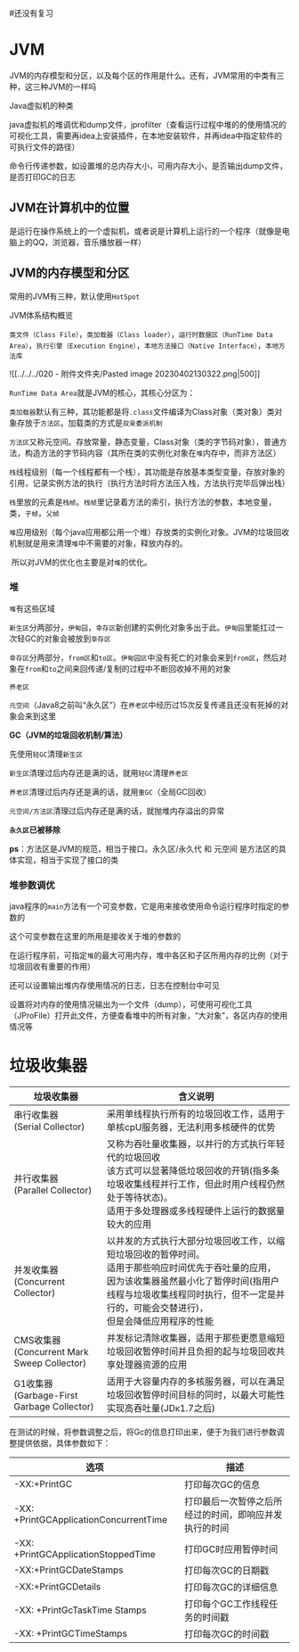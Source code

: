 #还没有复习 

# JVM

JVM的内存模型和分区，以及每个区的作用是什么。还有，JVM常用的中类有三种，这三种JVM的一样吗

Java虚拟机的种类

java虚拟机的堆调优和dump文件，jprofilter（查看运行过程中堆的的使用情况的可视化工具，需要再idea上安装插件，在本地安装软件，并再idea中指定软件的可执行文件的路径）

命令行传递参数，如设置堆的总内存大小，可用内存大小，是否输出dump文件，是否打印GC的日志


## JVM在计算机中的位置

是运行在操作系统上的一个虚拟机，或者说是计算机上运行的一个程序（就像是电脑上的QQ，浏览器，音乐播放器一样）


## JVM的内存模型和分区

常用的JVM有三种，默认使用`HotSpot`

JVM体系结构概览

`类文件（Class File）`，`类加载器（Class loader）`，`运行时数据区（RunTime Data Area）`，`执行引擎（Execution Engine）`，`本地方法接口（Native Interface）`，`本地方法库`

![[../../../020 - 附件文件夹/Pasted image 20230402130322.png|500]]

`RunTime Data Area`就是JVM的核心，其核心分区为：

`类加载器`默认有三种，其功能都是将`.class`文件编译为Class对象（类对象）类对象存放于`方法区`。加载类的方式是`双亲委派机制`

`方法区`又称元空间。存放常量，静态变量，Class对象（类的字节码对象），普通方法，构造方法的字节码内容（其所在类的实例化对象在`堆`内存中，而非方法区）

`栈`线程级别（每一个线程都有一个栈），其功能是存放基本类型变量，存放对象的引用，记录实例方法的执行（执行方法时将方法压入栈，方法执行完毕后弹出栈）

​	`栈`里放的元素是`栈帧`。`栈帧`里记录着方法的索引，执行方法的参数，本地变量，类，`子帧`，`父帧`

`堆`应用级别（每个java应用都公用一个堆）存放类的实例化对象。JVM的垃圾回收机制就是用来清理`堆`中不需要的对象，释放内存的。

​	所以对JVM的优化也主要是对`堆`的优化。



### 堆

`堆`有这些区域

`新生区`分两部分，`伊甸园`，`幸存区`新创建的实例化对象多出于此。`伊甸园`里能扛过一次轻GC的对象会被放到`幸存区`

`幸存区`分两部分，`from区`和`to区`。`伊甸园区`中没有死亡的对象会来到`from区`，然后对象在`from`和`to`之间来回传递/复制的过程中不断回收掉不用的对象

`养老区`

`元空间`（Java8之前叫“永久区”）在`养老区`中经历过15次反复传递且还没有死掉的对象会来到这里



**GC（JVM的垃圾回收机制/算法）**

先使用`轻GC`清理`新生区`

`新生区`清理过后内存还是满的话，就用`轻GC`清理`养老区`

`养老区`清理过后内存还是满的话，就用`重GC`（全局GC回收）

`元空间/方法区`清理过后内存还是满的话，就抛堆内存溢出的异常

**`永久区`已被移除**



**ps**：方法区是JVM的规范，相当于接口。永久区/永久代 和 元空间 是方法区的具体实现，相当于实现了接口的类



### 堆参数调优

java程序的`main`方法有一个可变参数，它是用来接收使用命令运行程序时指定的参数的

这个可变参数在这里的所用是接收关于堆的参数的

在运行程序前，可指定`堆`的最大可用内存，堆中各区和子区所用内存的比例（对于垃圾回收有重要的作用）

还可以设置输出堆内存使用情况的日志，日志在控制台中可见

设置将对内存的使用情况输出为一个文件（dump），可使用可视化工具（JProFile）打开此文件，方便查看堆中的所有对象，“大对象”，各区内存的使用情况等



# 垃圾收集器

| 垃圾收集器                                      | 含义说明                                                     |
| ----------------------------------------------- | ------------------------------------------------------------ |
| 串行收集器<br/>(Serial Collector)               | 采用单线程执行所有的垃圾回收工作，适用于单核cpU服务器，无法利用多核硬件的优势 |
| 并行收集器<br/>(Parallel Collector)             | 又称为吞吐量收集器，以并行的方式执行年轻代的垃圾回收<br/>该方式可以显著降低垃圾回收的开销(指多条垃圾收集线程并行工作，但此时用户线程仍然处于等待状态)。<br/>适用于多处理器或多线程硬件上运行的数据量较大的应用 |
| 并发收集器<br/>(Concurrent Collector)           | 以并发的方式执行大部分垃圾回收工作，以缩短垃圾回收的暂停时间。<br/>适用于那些响应时间优先于吞吐量的应用，<br/>因为该收集器虽然最小化了暂停时间(指用户线程与垃圾收集线程同时执行，但不一定是并行的，可能会交替进行)，<br/>但是会降低应用程序的性能 |
| CMS收集器<br/>(Concurrent Mark Sweep Collector) | 并发标记清除收集器，适用于那些更愿意缩短垃圾回收暂停时间并且负担的起与垃圾回收共享处理器资源的应用 |
| G1收集器<br/>(Garbage-First Garbage Collector)  | 适用于大容量内存的多核服务器，可以在满足垃圾回收暂停时间目标的同时，以最大可能性实现高吞吐量(JDκ1.7之后) |



在测试的时候，将参数调整之后，将Gc的信息打印出来，便于为我们进行参数调整提供依据，具体参数如下：

| 选项                                   | 描述                                                   |
| -------------------------------------- | ------------------------------------------------------ |
| -XX:+PrintGC                           | 打印每次GC的信息                                       |
| -XX: +PrintGCApplicationConcurrentTime | 打印最后一次暂停之后所经过的时间，即响应并发执行的时间 |
| -XX: +PrintGCApplicationStoppedTime    | 打印GC时应用暂停时间                                   |
| -XX:+PrintGCDateStamps                 | 打印每次GC的日期戳                                     |
| -XX:+PrintGCDetails                    | 打印每次GC的详细信息                                   |
| -XX: +PrintGcTaskTime Stamps           | 打印每个GC工作线程任务的时间戳                         |
| -XX: +PrintGCTimeStamps                | 打印每次GC的时间戳                                     |
